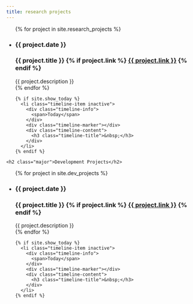 ```yaml
---
title: research projects
---
```


  <ul class="timeline timeline-split">
    {% for project in site.research_projects %}
        <li class="timeline-item">
          <div class="timeline-info">
            <h3>{{ project.date }}</h3>
          </div>
          <div class="timeline-marker"></div>
          <div class="timeline-content">
            <h3 class="timeline-title">
              {{ project.title }} 
              {% if project.link %}
                <a href="{{ project.link }}" class="icon fa-arrow-up-right-from-square" target="_blank"><span class="label">{{ project.link }}</span></a>
              {% endif %}
            </h3>
              {{ project.description }} 
          </div>
        </li>
    {% endfor %}

    {% if site.show_today %}
      <li class="timeline-item inactive">
        <div class="timeline-info">
          <span>Today</span>
        </div>
        <div class="timeline-marker"></div>
        <div class="timeline-content">
          <h3 class="timeline-title">&nbsp;</h3>
        </div>
      </li>
    {% endif %}
  </ul>

	<h2 class="major">Development Projects</h2>

  <ul class="timeline timeline-split">
    {% for project in site.dev_projects %}
        <li class="timeline-item">
          <div class="timeline-info">
            <h3>{{ project.date }}</h3>
          </div>
          <div class="timeline-marker"></div>
          <div class="timeline-content">
            <h3 class="timeline-title">
              {{ project.title }} 
              {% if project.link %}
                <a href="{{ project.link }}" class="icon fa-arrow-up-right-from-square" target="_blank"><span class="label">{{ project.link }}</span></a>
              {% endif %}
            </h3>
              {{ project.description }} 
          </div>
        </li>
    {% endfor %}

    {% if site.show_today %}
      <li class="timeline-item inactive">
        <div class="timeline-info">
          <span>Today</span>
        </div>
        <div class="timeline-marker"></div>
        <div class="timeline-content">
          <h3 class="timeline-title">&nbsp;</h3>
        </div>
      </li>
    {% endif %}
  </ul>

